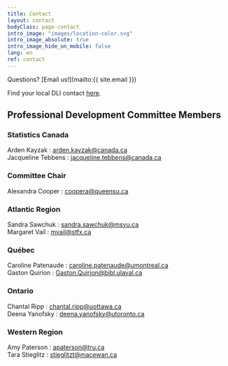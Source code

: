 ```yaml
---
title: Contact
layout: contact
bodyClass: page-contact
intro_image: "images/location-color.svg"
intro_image_absolute: true
intro_image_hide_on_mobile: false
lang: en
ref: contact
---
```


Questions? [Email us!](mailto:{{ site.email }})

Find your local DLI contact [here](https://www.statcan.gc.ca/eng/dli/contact).

## Professional Development Committee Members

### Statistics Canada

Arden Kayzak : <arden.kayzak@canada.ca>  
Jacqueline Tebbens : <jacqueline.tebbens@canada.ca>

### Committee Chair

Alexandra Cooper : <coopera@queensu.ca>

### Atlantic Region

Sandra Sawchuk : <sandra.sawchuk@msvu.ca>  
Margaret Vail : <mvail@stfx.ca>  

### Québec

Caroline Patenaude : <caroline.patenaude@umontreal.ca>  
Gaston Quirion : <Gaston.Quirion@bibl.ulaval.ca>  

### Ontario

Chantal Ripp : <chantal.ripp@uottawa.ca>  
Deena Yanofsky : <deena.yanofsky@utoronto.ca>  

### Western Region

Amy Paterson : <apaterson@tru.ca>  
Tara Stieglitz : <stieglitzt@macewan.ca>  
